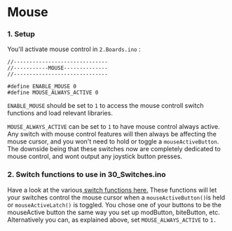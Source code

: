# Mouse

### 1. Setup

You'll activate mouse control in `2.Boards.ino`  :

```
//------------------------------
//-----------MOUSE--------------
//------------------------------

#define ENABLE_MOUSE 0
#define MOUSE_ALWAYS_ACTIVE 0

```

`ENABLE_MOUSE` should be set to `1` to access the mouse controll switch functions and load relevant libraries.&#x20;

`MOUSE_ALWAYS_ACTIVE` can be set to `1` to have mouse control always active. Any switch with mouse control features will then always be affecting the mouse cursor, and you won't need to hold or toggle a `mouseActiveButton`. The downside being that these switches now are completely dedicated to mouse control, and wont output any joystick button presses.&#x20;

### 2. Switch functions to use in 30\_Switches.ino

Have a look at the various[ switch functions here.](../../switch-library/mouse.md) These functions will let your switches control the mouse cursor when a `mouseActiveButton()`is held or `mouseActiveLatch()` is toggled. You chose one of your buttons to be the mouseActive button the same way you set up modButton, biteButton, etc. Alternatively you can, as explained above, set `MOUSE_ALWAYS_ACTIVE` to `1.`&#x20;

